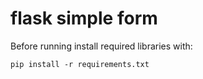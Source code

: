 # flask simple form

Before running install required libraries with:

```
pip install -r requirements.txt
```
